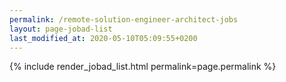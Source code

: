 ```yaml
---
permalink: /remote-solution-engineer-architect-jobs
layout: page-jobad-list
last_modified_at: 2020-05-10T05:09:55+0200
---
```

{% include render_jobad_list.html permalink=page.permalink %}
